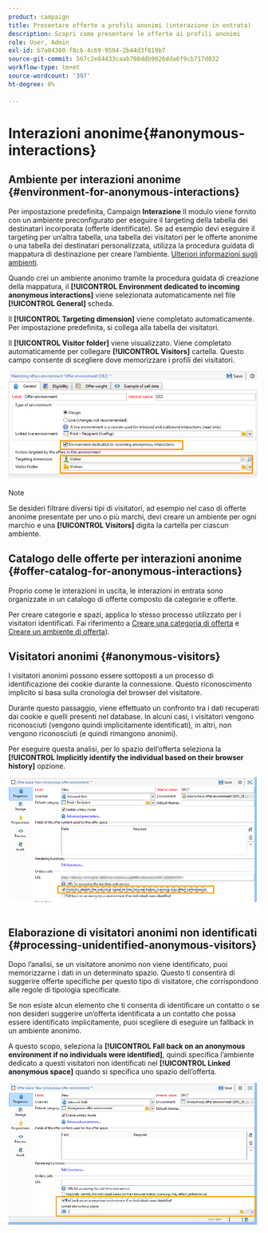 ```yaml
---
product: campaign
title: Presentare offerte a profili anonimi (interazione in entrata)
description: Scopri come presentare le offerte ai profili anonimi
role: User, Admin
exl-id: b7a04360-f8c6-4c69-9594-2b44d3f819b7
source-git-commit: 567c2e84433caab708ddb9026dda6f9cb717d032
workflow-type: tm+mt
source-wordcount: '397'
ht-degree: 0%

---
```


# Interazioni anonime{#anonymous-interactions}

## Ambiente per interazioni anonime {#environment-for-anonymous-interactions}

Per impostazione predefinita, Campaign **Interazione** Il modulo viene fornito con un ambiente preconfigurato per eseguire il targeting della tabella dei destinatari incorporata (offerte identificate). Se ad esempio devi eseguire il targeting per un’altra tabella, una tabella dei visitatori per le offerte anonime o una tabella dei destinatari personalizzata, utilizza la procedura guidata di mappatura di destinazione per creare l’ambiente. [Ulteriori informazioni sugli ambienti](interaction-env.md).

Quando crei un ambiente anonimo tramite la procedura guidata di creazione della mappatura, il **[!UICONTROL Environment dedicated to incoming anonymous interactions]** viene selezionata automaticamente nel file **[!UICONTROL General]** scheda.

Il **[!UICONTROL Targeting dimension]** viene completato automaticamente. Per impostazione predefinita, si collega alla tabella dei visitatori.

Il **[!UICONTROL Visitor folder]** viene visualizzato. Viene completato automaticamente per collegare **[!UICONTROL Visitors]** cartella. Questo campo consente di scegliere dove memorizzare i profili dei visitatori.

![](assets/anonymous_environment_option.png)

>[!NOTE]
>
>Se desideri filtrare diversi tipi di visitatori, ad esempio nel caso di offerte anonime presentate per uno o più marchi, devi creare un ambiente per ogni marchio e una **[!UICONTROL Visitors]** digita la cartella per ciascun ambiente.

## Catalogo delle offerte per interazioni anonime {#offer-catalog-for-anonymous-interactions}

Proprio come le interazioni in uscita, le interazioni in entrata sono organizzate in un catalogo di offerte composto da categorie e offerte.

Per creare categorie e spazi, applica lo stesso processo utilizzato per i visitatori identificati. Fai riferimento a [Creare una categoria di offerta](interaction-offer-catalog.md#creating-offer-categories) e [Creare un ambiente di offerta](interaction-env.md#creating-an-offer-environment)).

## Visitatori anonimi {#anonymous-visitors}

I visitatori anonimi possono essere sottoposti a un processo di identificazione dei cookie durante la connessione. Questo riconoscimento implicito si basa sulla cronologia del browser del visitatore.

Durante questo passaggio, viene effettuato un confronto tra i dati recuperati dai cookie e quelli presenti nel database. In alcuni casi, i visitatori vengono riconosciuti (vengono quindi implicitamente identificati), in altri, non vengono riconosciuti (e quindi rimangono anonimi).

Per eseguire questa analisi, per lo spazio dell’offerta seleziona la **[!UICONTROL Implicitly identify the individual based on their browser history]** opzione.

![](assets/identification_anonymous_visitors.png)

## Elaborazione di visitatori anonimi non identificati {#processing-unidentified-anonymous-visitors}

Dopo l’analisi, se un visitatore anonimo non viene identificato, puoi memorizzarne i dati in un determinato spazio. Questo ti consentirà di suggerire offerte specifiche per questo tipo di visitatore, che corrispondono alle regole di tipologia specificate.

Se non esiste alcun elemento che ti consenta di identificare un contatto o se non desideri suggerire un’offerta identificata a un contatto che possa essere identificato implicitamente, puoi scegliere di eseguire un fallback in un ambiente anonimo.

A questo scopo, seleziona la **[!UICONTROL Fall back on an anonymous environment if no individuals were identified]**, quindi specifica l’ambiente dedicato a questi visitatori non identificati nel **[!UICONTROL Linked anonymous space]** quando si specifica uno spazio dell’offerta.

![](assets/anonymous_to_anonymous_environment.png)
